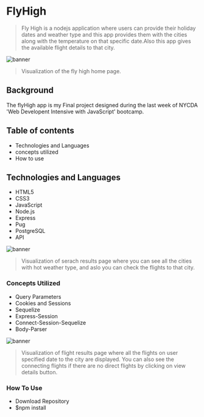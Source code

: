 # FlyHigh
> Fly High is a nodejs application where users can provide their holiday dates and weather type  and this app provides them with the cities along with  the temperature on that specific date.Also this app gives the available flight details to that city. 


![banner](https://github.com/mumtazakhtar/FlyHigh/blob/master/public/images/screenshots/homepage.png?raw=true)
> Visualization of the fly high home page.


## Background

The flyHigh app is my Final project designed during the last week of NYCDA 'Web Developent Intensive with JavaScript' bootcamp.


## Table of contents

- Technologies and Languages
- concepts utilized
- How to use

## Technologies and Languages
+ HTML5
+ CSS3
+ JavaScript
+ Node.js
+ Express
+ Pug
+ PostgreSQL
+ API



![banner](https://github.com/mumtazakhtar/FlyHigh/blob/master/public/images/screenshots/searchpage.png?raw=true)
> Visualization of serach results page where you can see all the cities with hot weather type, and aslo you can check the flights to that city.

### Concepts Utilized
+ Query Parameters
+ Cookies and Sessions
+ Sequelize
+ Express-Session
+ Connect-Session-Sequelize
+ Body-Parser


![banner](https://github.com/mumtazakhtar/FlyHigh/blob/master/public/images/screenshots/flightresults.png?raw=true)
> Visualization of flight results page where all the flights on user specified date to the city are displayed. You can also see the connecting flights if there are no direct flights by clicking on view details button.



### How To Use
+ Download Repository
+ $npm install
